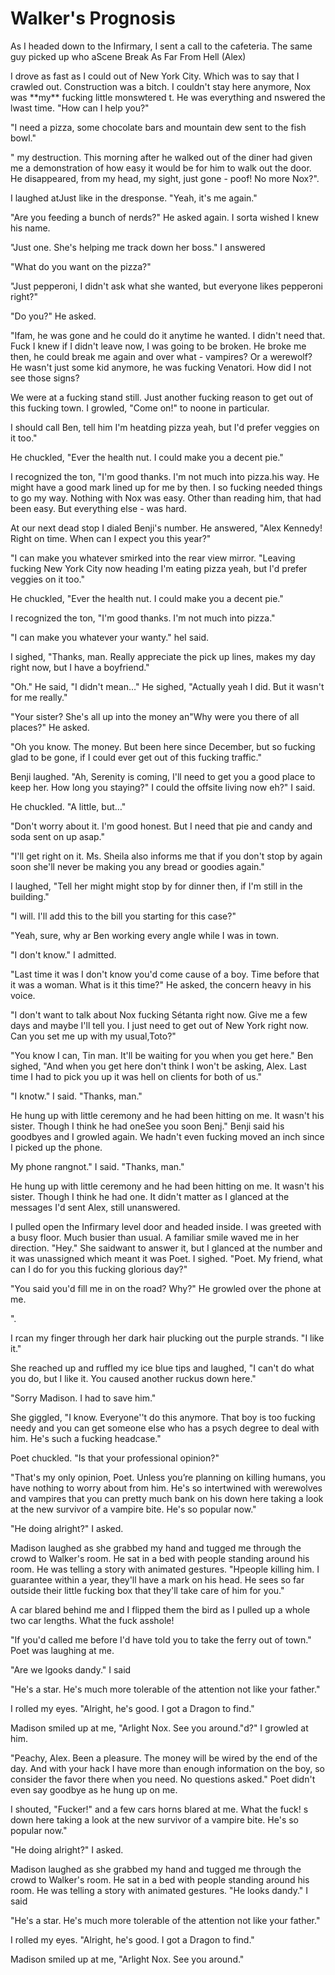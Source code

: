#  Walker's Prognosis

As I headed down to the Infirmary, I sent a call to the cafeteria. The same guy
picked up who aScene Break
 As Far From Hell (Alex)

I drove as fast as I could out of New York City. Which was to say that I crawled
out. Construction was a bitch. I couldn't stay here anymore, Nox was \*\*my\*\*
fucking little monswtered t. He was everything and nswered the lwast time. "How can I help you?"

"I need a pizza, some chocolate bars and mountain dew sent to the fish bowl."

" my destruction. This
morning after he walked out of the diner had given me a demonstration of how
easy it would be for him to walk out the door. He disappeared, from my head, my
sight, just gone - poof! No more Nox?".

I laughed atJust like in the dresponse. "Yeah, it's me again."

"Are you feeding a bunch of nerds?" He asked again. I sorta wished I knew his
name.

"Just one. She's helping me track down her boss." I answered

"What do you want on the pizza?"

"Just pepperoni, I didn't ask what she wanted, but everyone likes pepperoni
right?"

"Do you?" He asked.

"Ifam, he was gone and he could do it anytime he wanted. I
didn't need that. Fuck I knew if I didn't leave now, I was going to be broken.
He broke me then, he could break me again and over what - vampires? Or a
werewolf? He wasn't just some kid anymore, he was fucking Venatori. How did I
not see those signs?

We were at a fucking stand still. Just another fucking reason to get out of this
fucking town. I growled, "Come on!" to noone in particular.

I should call Ben, tell him I'm heatding pizza yeah, but I'd prefer veggies on it too."

He chuckled, "Ever the health nut. I could make you a decent pie."

I recognized the ton, "I'm good thanks. I'm not much into pizza.his way. He might have a good mark lined
up for me by then. I so fucking needed things to go my way. Nothing with Nox was
easy. Other than reading him, that had been easy. But everything else - was
hard.

At our next dead stop I dialed Benji's number. He answered, "Alex Kennedy! Right
on time. When can I expect you this year?"

"I can make you whatever smirked into the rear view mirror. "Leaving fucking New York City now heading
 I'm eating pizza yeah, but I'd prefer veggies on it too."

He chuckled, "Ever the health nut. I could make you a decent pie."

I recognized the ton, "I'm good thanks. I'm not much into pizza."

"I can make you whatever your wanty." heI said.

I sighed, "Thanks, man. Really appreciate the pick up lines, makes my day right
now, but I have a boyfriend."

"Oh." He said, "I didn't mean…" He sighed, "Actually yeah I did. But it wasn't
for me really."

"Your sister? She's all up into the money an"Why were you there of all places?" He asked.

"Oh you know. The money. But been here since December, but so fucking glad to be
gone, if I could ever get out of this fucking traffic."

Benji laughed. "Ah, Serenity is coming, I'll need to get you a good place to
keep her. How long you staying?" I could the offsite living now eh?" I
said.

He chuckled. "A little, but…"

"Don't worry about it. I'm good honest. But I need that pie and candy and soda
sent on up asap."

"I'll get right on it. Ms. Sheila also informs me that if you don't stop by
again soon she'll never be making you any bread or goodies again."

I laughed, "Tell her might might stop by for dinner then, if I'm still in the
building."

"I will. I'll add this to the bill you starting for this case?"

"Yeah, sure, why ar Ben working every angle while I
was in town.

"I don't know." I admitted.

"Last time it was I don't know you'd come cause of a boy. Time before that it
was a woman. What is it this time?" He asked, the concern heavy in his voice.

"I don't want to talk about Nox fucking Sétanta right now. Give me a few days
and maybe I'll tell you. I just need to get out of New York right now. Can you
set me up with my usual,Toto?"

"You know I can, Tin man. It'll be waiting for you when you get here." Ben
sighed, "And when you get here don't think I won't be asking, Alex. Last time I
had to pick you up it was hell on clients for both of us."

"I knotw." I said. "Thanks, man."

He hung up with little ceremony and he had been hitting on me. It wasn't his
sister. Though I think he had oneSee you soon Benj." Benji said his goodbyes and I growled
again. We hadn't even fucking moved an inch since I picked up the phone.

My phone rangnot." I said. "Thanks, man."

He hung up with little ceremony and he had been hitting on me. It wasn't his
sister. Though I think he had one. It didn't matter as I glanced at the messages
I'd sent Alex, still unanswered.

I pulled open the Infirmary level door and headed inside. I was greeted with a
busy floor. Much busier than usual. A familiar smile waved me in her direction.
"Hey." She saidwant to answer it, but I glanced at the number and it
was unassigned which meant it was Poet. I sighed. "Poet. My friend, what can I
do for you this fucking glorious day?"

"You said you'd fill me in on the road? Why?" He growled over the phone at me.

".

I rcan my finger through her dark hair plucking out the purple strands. "I like
it."

She reached up and ruffled my ice blue tips and laughed, "I can't do what you
do, but I like it. You caused another ruckus down here."

"Sorry Madison. I had to save him."

She giggled, "I know. Everyone''t do this anymore. That boy is too fucking needy and you can get someone
else who has a psych degree to deal with him. He's such a fucking headcase."

Poet chuckled. "Is that your professional opinion?"

"That's my only opinion, Poet. Unless you’re planning on killing humans, you
have nothing to worry about from him. He's so intertwined with werewolves and
vampires that you can pretty much bank on his down here taking a look at the new survivor of
a vampire bite. He's so popular now."

"He doing alright?" I asked.

Madison laughed as she grabbed my hand and tugged me through the crowd to
Walker's room. He sat in a bed with people standing around his room. He was
telling a story with animated gestures. "Hpeople killing him. I
guarantee within a year, they'll have a mark on his head. He sees so far outside
their little fucking box that they'll take care of him for you."

A car blared behind me and I flipped them the bird as I pulled up a whole two
car lengths. What the fuck asshole!

"If you'd called me before I'd have told you to take the ferry out of town."
Poet was laughing at me.

"Are we lgooks dandy." I said

"He's a star. He's much more tolerable of the attention not like your father."

I rolled my eyes. "Alright, he's good. I got a Dragon to find."

Madison smiled up at me, "Arlight Nox. See you around."d?" I growled at him.

"Peachy, Alex. Been a pleasure. The money will be wired by the end of the day.
And with your hack I have more than enough information on the boy, so consider
the favor there when you need. No questions asked." Poet didn't even say goodbye
as he hung up on me.

I shouted, "Fucker!" and a few cars horns blared at me. What the fuck!
s down here taking a look at the new survivor of
a vampire bite. He's so popular now."

"He doing alright?" I asked.

Madison laughed as she grabbed my hand and tugged me through the crowd to
Walker's room. He sat in a bed with people standing around his room. He was
telling a story with animated gestures. "He looks dandy." I said

"He's a star. He's much more tolerable of the attention not like your father."

I rolled my eyes. "Alright, he's good. I got a Dragon to find."

Madison smiled up at me, "Arlight Nox. See you around."

<!--stackedit_data:
eyJoaXN0b3J5IjpbMTI0Nzc5OTI1LDg5NDE1MzE3Ml19
-->